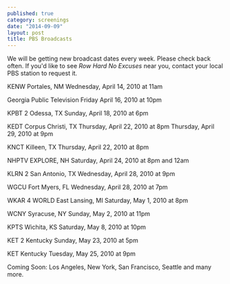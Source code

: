 ```yaml
---
published: true
category: screenings
date: "2014-09-09"
layout: post
title: PBS Broadcasts
---
```


We will be getting new broadcast dates every week. Please check back often.
If you'd like to see <i>Row Hard No Excuses</i> near you, contact your local PBS station to request it.


KENW Portales, NM
Wednesday, April 14, 2010 at 11am

Georgia Public Television
Friday April 16, 2010 at 10pm

KPBT 2 Odessa, TX
Sunday, April 18, 2010 at 6pm

KEDT Corpus Christi, TX
Thursday, April 22, 2010 at 8pm
Thursday, April 29, 2010 at 9pm

KNCT Killeen, TX
Thursday, April 22, 2010 at 8pm

NHPTV EXPLORE, NH
Saturday, April 24, 2010 at 8pm and 12am

KLRN 2 San Antonio, TX
Wednesday, April 28, 2010 at 9pm

WGCU Fort Myers, FL
Wednesday, April 28, 2010 at 7pm

WKAR 4 WORLD East Lansing, MI
Saturday, May 1, 2010 at 8pm

WCNY Syracuse, NY
Sunday, May 2, 2010 at 11pm

KPTS Wichita, KS
Saturday, May 8, 2010 at 10pm

KET 2 Kentucky
Sunday, May 23, 2010 at 5pm

KET Kentucky
Tuesday, May 25, 2010 at 9pm


Coming Soon: Los Angeles, New York, San Francisco, Seattle and many more.  